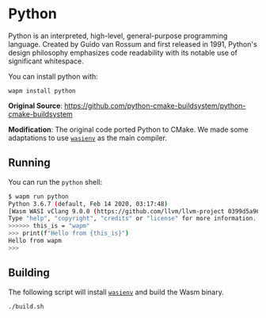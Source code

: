 # Python

Python is an interpreted, high-level, general-purpose programming language. Created by Guido van Rossum and first released in 1991, Python's design philosophy emphasizes code readability with its notable use of significant whitespace.

You can install python with:

```shell
wapm install python
```

**Original Source**: https://github.com/python-cmake-buildsystem/python-cmake-buildsystem

**Modification**: The original code ported Python to CMake. We made some adaptations to use [`wasienv`](https://github.com/wasienv/wasienv) as the main compiler.


## Running

You can run the `python` shell:

```bash
$ wapm run python
Python 3.6.7 (default, Feb 14 2020, 03:17:48)
[Wasm WASI vClang 9.0.0 (https://github.com/llvm/llvm-project 0399d5a9682b3cef7 on generic
Type "help", "copyright", "credits" or "license" for more information.
>>>>>> this_is = "wapm"
>>> print(f"Hello from {this_is}")
Hello from wapm
>>>
```


## Building

The following script will install [`wasienv`](https://github.com/wasienv/wasienv) and build the Wasm binary.

```bash
./build.sh
```
